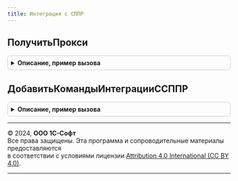```yaml
---
title: Интеграция с СППР
---
```



## ПолучитьПрокси
<details style="margin: 1em 0; padding: 0.5em; border: 1px solid #ccc; border-radius: 6px;">

<summary style="font-weight: bold; cursor: pointer;">Описание, пример вызова</summary>

```bsl

// Создает прокси веб-сервиса СППР. В случае ошибки вызывается исключение.
//
// Возвращаемое значение:
//	WSПрокси - Прокси веб-сервиса
//
Функция ПолучитьПрокси() Экспорт
```

Пример вызова
```bsl
Результат = ИнтеграцияССППР.ПолучитьПрокси() 
```
</details>

## ДобавитьКомандыИнтеграцииССППР
<details style="margin: 1em 0; padding: 0.5em; border: 1px solid #ccc; border-radius: 6px;">

<summary style="font-weight: bold; cursor: pointer;">Описание, пример вызова</summary>

```bsl

// Добавляет в форму команды для интеграции с СППР
//
// Параметры:
//  Форма					- ФормаКлиентскогоПриложения - Форма в которой нужно разместить команды СППР
//  ДополнительныеПараметры	- Структура - Дополнительные параметры, которые могут содержать место размещения команд
//											Если место размещения команд не указано, то команды будут размещены в командной панели,
//											содержащей команду справки.
//
Процедура ДобавитьКомандыИнтеграцииССППР(Форма, ДополнительныеПараметры = Неопределено) Экспорт
```

Пример вызова
```bsl
ИнтеграцияССППР.ДобавитьКомандыИнтеграцииССППР(Форма, ДополнительныеПараметры);
```
</details>

---

© 2024, **ООО 1С-Софт**  
Все права защищены. Эта программа и сопроводительные материалы предоставляются  
в соответствии с условиями лицензии [Attribution 4.0 International (CC BY 4.0)](https://creativecommons.org/licenses/by/4.0/legalcode).

---

